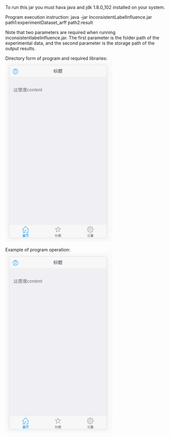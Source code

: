 To run this jar you must hava java and jdk 1.8.0_102 installed on your system.

Program execution instruction:
java -jar InconsistentLabelInfluence.jar path1:experimentDataset_arff path2:result

Note that two parameters are required when running inconsistentlabelinfluence.jar.
The first parameter is the folder path of the experimental data, and the second parameter is the storage path of the output results.

Directory form of program and required libraries:
![Image text](https://raw.githubusercontent.com/hongmaju/light7Local/master/img/productShow/20170518152848.png)

Example of program operation:
![Image text](https://raw.githubusercontent.com/hongmaju/light7Local/master/img/productShow/20170518152848.png)